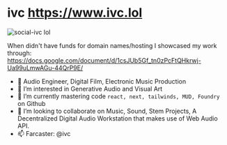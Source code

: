 # ivc <https://www.ivc.lol>
![social-ivc lol](https://github.com/ivcained/ivcained/assets/86070833/e8b1cf0a-fb7a-44ff-ab3d-c45347fd03e9)

When didn't have funds for domain names/hosting I showcased my work through: https://docs.google.com/document/d/1csJUb5Gf_tn0zPcFtQHkrwj-Ua99uLmwAGu-44QrP9E/

- 👋 Audio Engineer, Digital Film, Electronic Music Production
- 👀 I’m interested in Generative Audio and Visual Art
- 🌱 I’m currently mastering code `react, next, tailwinds, MUD, Foundry` on Github
- 💞️ I’m looking to collaborate on Music, Sound, Stem Projects, A Decentralized Digital Audio Workstation that makes use of Web Audio API.
- 📫 Farcaster: @ivc


<!---
ivcained/ivcained is a ✨ special ✨ repository because its `README.md` (this file) appears on your GitHub profile.
You can click the Preview link to take a look at your changes.
--->
